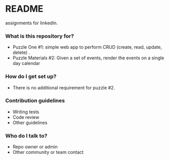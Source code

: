 # README #

assignments for linkedIn.

### What is this repository for? ###

* Puzzle One #1: simple web app to perform CRUD (create, read, update, delete) .
* Puzzle Materials #2:  Given a set of events, render the events on a single day calendar 

### How do I get set up? ###

* There is no additional requirement for puzzle #2.

### Contribution guidelines ###

* Writing tests
* Code review
* Other guidelines

### Who do I talk to? ###

* Repo owner or admin
* Other community or team contact